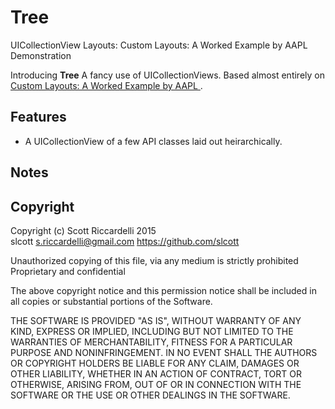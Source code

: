 # Tree

UICollectionView Layouts: Custom Layouts: A Worked Example by AAPL Demonstration

Introducing <b>Tree</b> 
A fancy use of UICollectionViews.
Based almost entirely on <a href="https://developer.apple.com/library/ios/documentation/WindowsViews/Conceptual/CollectionViewPGforIOS/AWorkedExample/AWorkedExample.html#//apple_ref/doc/uid/TP40012334-CH8-SW6">Custom Layouts: A Worked Example by AAPL </a>.


## Features

- A UICollectionView of a few API classes laid out heirarchically.

## Notes


## Copyright

Copyright (c) Scott Riccardelli 2015 <br/>
slcott <s.riccardelli@gmail.com> https://github.com/slcott

Unauthorized copying of this file, via any medium is strictly prohibited
Proprietary and confidential

The above copyright notice and this permission notice shall be included in
all copies or substantial portions of the Software.

THE SOFTWARE IS PROVIDED "AS IS", WITHOUT WARRANTY OF ANY KIND, EXPRESS OR
IMPLIED, INCLUDING BUT NOT LIMITED TO THE WARRANTIES OF MERCHANTABILITY,
FITNESS FOR A PARTICULAR PURPOSE AND NONINFRINGEMENT. IN NO EVENT SHALL THE
AUTHORS OR COPYRIGHT HOLDERS BE LIABLE FOR ANY CLAIM, DAMAGES OR OTHER
LIABILITY, WHETHER IN AN ACTION OF CONTRACT, TORT OR OTHERWISE, ARISING FROM,
OUT OF OR IN CONNECTION WITH THE SOFTWARE OR THE USE OR OTHER DEALINGS IN
THE SOFTWARE.